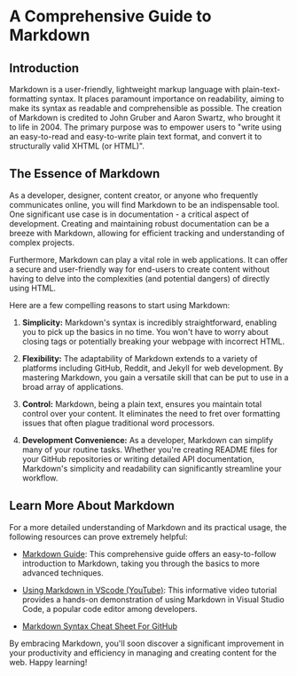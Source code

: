 # A Comprehensive Guide to Markdown 

## Introduction

Markdown is a user-friendly, lightweight markup language with plain-text-formatting syntax. It places paramount importance on readability, aiming to make its syntax as readable and comprehensible as possible. The creation of Markdown is credited to John Gruber and Aaron Swartz, who brought it to life in 2004. The primary purpose was to empower users to "write using an easy-to-read and easy-to-write plain text format, and convert it to structurally valid XHTML (or HTML)".

## The Essence of Markdown

As a developer, designer, content creator, or anyone who frequently communicates online, you will find Markdown to be an indispensable tool. One significant use case is in documentation - a critical aspect of development. Creating and maintaining robust documentation can be a breeze with Markdown, allowing for efficient tracking and understanding of complex projects.

Furthermore, Markdown can play a vital role in web applications. It can offer a secure and user-friendly way for end-users to create content without having to delve into the complexities (and potential dangers) of directly using HTML.

Here are a few compelling reasons to start using Markdown:

1. **Simplicity:** Markdown's syntax is incredibly straightforward, enabling you to pick up the basics in no time. You won't have to worry about closing tags or potentially breaking your webpage with incorrect HTML.

2. **Flexibility:** The adaptability of Markdown extends to a variety of platforms including GitHub, Reddit, and Jekyll for web development. By mastering Markdown, you gain a versatile skill that can be put to use in a broad array of applications.

3. **Control:** Markdown, being a plain text, ensures you maintain total control over your content. It eliminates the need to fret over formatting issues that often plague traditional word processors.

4. **Development Convenience:** As a developer, Markdown can simplify many of your routine tasks. Whether you're creating README files for your GitHub repositories or writing detailed API documentation, Markdown's simplicity and readability can significantly streamline your workflow.

## Learn More About Markdown

For a more detailed understanding of Markdown and its practical usage, the following resources can prove extremely helpful:

- [Markdown Guide](https://www.markdownguide.org/getting-started/): This comprehensive guide offers an easy-to-follow introduction to Markdown, taking you through the basics to more advanced techniques.

- [Using Markdown in VScode (YouTube)](https://www.youtube.com/watch?v=pTCROLZLhDM): This informative video tutorial provides a hands-on demonstration of using Markdown in Visual Studio Code, a popular code editor among developers.

- [Markdown Syntax Cheat Sheet For GitHub](https://docs.github.com/en/get-started/writing-on-github/getting-started-with-writing-and-formatting-on-github/basic-writing-and-formatting-syntax)

By embracing Markdown, you'll soon discover a significant improvement in your productivity and efficiency in managing and creating content for the web. Happy learning!





